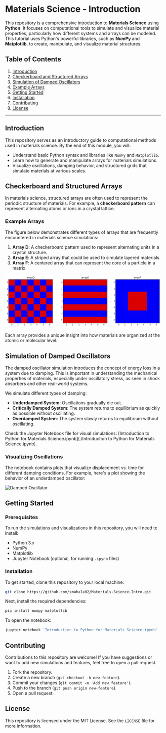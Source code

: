 # Materials Science - Introduction

This repository is a comprehensive introduction to **Materials Science** using **Python**. It focuses on computational tools to simulate and visualize material properties, particularly how different systems and arrays can be modeled. This tutorial uses Python's powerful libraries, such as **NumPy** and **Matplotlib**, to create, manipulate, and visualize material structures.

## Table of Contents

1. [Introduction](#introduction)
2. [Checkerboard and Structured Arrays](#checkerboard-and-structured-arrays)
3. [Simulation of Damped Oscillators](#simulation-of-damped-oscillators)
4. [Example Arrays](#example-arrays)
5. [Getting Started](#getting-started)
6. [Installation](#installation)
7. [Contributing](#contributing)
8. [License](#license)

---

## Introduction

This repository serves as an introductory guide to computational methods used in materials science. By the end of this module, you will:
- Understand basic Python syntax and libraries like `NumPy` and `Matplotlib`.
- Learn how to generate and manipulate arrays for materials simulations.
- Visualize oscillations, damping behavior, and structured grids that simulate materials at various scales.

## Checkerboard and Structured Arrays

In materials science, structured arrays are often used to represent the periodic structure of materials. For example, a **checkerboard pattern** can represent alternating atoms or ions in a crystal lattice.

### Example Arrays

The figure below demonstrates different types of arrays that are frequently encountered in materials science simulations:

1. **Array D**: A checkerboard pattern used to represent alternating units in a crystal structure.
2. **Array E**: A striped array that could be used to simulate layered materials.
3. **Array F**: A centered array that can represent the core of a particle in a matrix.

![Example Arrays](./3d_array_example.png)

Each array provides a unique insight into how materials are organized at the atomic or molecular level.

## Simulation of Damped Oscillators

The damped oscillator simulation introduces the concept of energy loss in a system due to damping. This is important in understanding the mechanical properties of materials, especially under oscillatory stress, as seen in shock absorbers and other real-world systems.

We simulate different types of damping:
- **Underdamped System**: Oscillations gradually die out.
- **Critically Damped System**: The system returns to equilibrium as quickly as possible without oscillating.
- **Overdamped System**: The system slowly returns to equilibrium without oscillating.

Check the Jupyter Notebook file for visual simulations: [Introduction to Python for Materials Science.ipynb](./Introduction to Python for Materials Science.ipynb).

### Visualizing Oscillations

The notebook contains plots that visualize displacement vs. time for different damping conditions. For example, here's a plot showing the behavior of an underdamped oscillator:

![Damped Oscillator](./damped_oscillator_example.png)

## Getting Started

### Prerequisites

To run the simulations and visualizations in this repository, you will need to install:
- Python 3.x
- NumPy
- Matplotlib
- Jupyter Notebook (optional, for running `.ipynb` files)

### Installation

To get started, clone this repository to your local machine:

```bash
git clone https://github.com/smahala02/Materials-Science-Intro.git
```

Next, install the required dependencies:

```bash
pip install numpy matplotlib
```

To open the notebook:

```bash
jupyter notebook 'Introduction to Python for Materials Science.ipynb'
```

## Contributing

Contributions to this repository are welcome! If you have suggestions or want to add new simulations and features, feel free to open a pull request.

1. Fork the repository.
2. Create a new branch (`git checkout -b new-feature`).
3. Commit your changes (`git commit -m 'Add new feature'`).
4. Push to the branch (`git push origin new-feature`).
5. Open a pull request.

## License

This repository is licensed under the MIT License. See the `LICENSE` file for more information.

